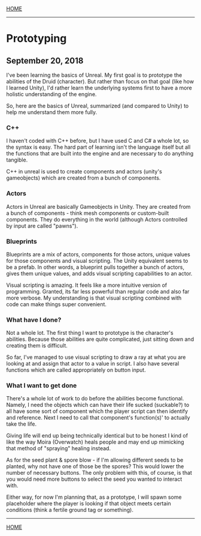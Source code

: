 
[HOME](https://avijr.com)

---

# Prototyping
## September 20, 2018

I've been learning the basics of Unreal. My first goal is to prototype the abilities of the Druid (character). But rather than focus on that goal (like how I learned Unity), I'd rather learn the underlying systems first to have a more holistic understanding of the engine.

So, here are the basics of Unreal, summarized (and compared to Unity) to help me understand them more fully.

### C++

I haven't coded with C++ before, but I have used C and C# a whole lot, so the syntax is easy. The hard part of learning isn't the language itself but all the functions that are built into the engine and are necessary to do anything tangible.

C++ in unreal is used to create components and actors (unity's gameobjects) which are created from a bunch of components.

### Actors

Actors in Unreal are basically Gameobjects in Unity. They are created from a bunch of components - think mesh components or custom-built components. They do everything in the world (although Actors controlled by input are called "pawns").

### Blueprints

Blueprints are a mix of actors, components for those actors, unique values for those components and visual scripting. The Unity equivalent seems to be a prefab. In other words, a blueprint pulls together a bunch of actors, gives them unique values, and adds visual scripting capabilities to an actor.

Visual scripting is amazing. It feels like a more intuitive version of programming. Granted, its far less powerful than regular code and also far more verbose. My understanding is that visual scripting combined with code can make things super convenient.

### What have I done?

Not a whole lot. The first thing I want to prototype is the character's abilities. Because those abilities are quite complicated, just sitting down and creating them is difficult.

So far, I've managed to use visual scripting to draw a ray at what you are looking at and assign that actor to a value in script. I also have several functions which are called appropriately on button input.

### What I want to get done

There's a whole lot of work to do before the abilities become functional. Namely, I need the objects which can have their life sucked (suckable?) to all have some sort of component which the player script can then identify and reference. Next I need to call that component's function(s)' to actually take the life.

Giving life will end up being technically identical but to be honest I kind of like the way Moira (Overwatch) heals people and may end up mimicking that method of "spraying" healing instead.

As for the seed plant & spore blow - if I'm allowing different seeds to be planted, why not have one of those be the spores? This would lower the number of necessary buttons. The only problem with this, of course, is that you would need more buttons to select the seed you wanted to interact with.

Either way, for now I'm planning that, as a prototype, I will spawn some placeholder where the player is looking if that object meets certain conditions (think a fertile ground tag or something).

---

[HOME](https://avijr.com)
